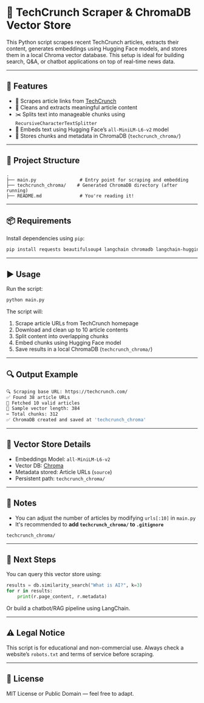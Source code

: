 # 📰 TechCrunch Scraper & ChromaDB Vector Store

This Python script scrapes recent TechCrunch articles, extracts their content, generates embeddings using Hugging Face models, and stores them in a local Chroma vector database. This setup is ideal for building search, Q&A, or chatbot applications on top of real-time news data.

---

## 🚀 Features

- 🔗 Scrapes article links from [TechCrunch](https://techcrunch.com)
- 🧹 Cleans and extracts meaningful article content
- ✂️ Splits text into manageable chunks using `RecursiveCharacterTextSplitter`
- 🧠 Embeds text using Hugging Face’s `all-MiniLM-L6-v2` model
- 💾 Stores chunks and metadata in ChromaDB (`techcrunch_chroma/`)

---

## 📂 Project Structure

```
.
├── main.py                # Entry point for scraping and embedding
├── techcrunch_chroma/    # Generated ChromaDB directory (after running)
├── README.md              # You're reading it!
```

---

## 📦 Requirements

Install dependencies using `pip`:

```bash
pip install requests beautifulsoup4 langchain chromadb langchain-huggingface
```

---

## ▶️ Usage

Run the script:

```bash
python main.py
```

The script will:

1. Scrape article URLs from TechCrunch homepage
2. Download and clean up to 10 article contents
3. Split content into overlapping chunks
4. Embed chunks using Hugging Face model
5. Save results in a local ChromaDB (`techcrunch_chroma/`)

---

## 🔍 Output Example

```bash
🔍 Scraping base URL: https://techcrunch.com/
✅ Found 38 article URLs
📄 Fetched 10 valid articles
🧠 Sample vector length: 384
✂️ Total chunks: 312
✅ ChromaDB created and saved at 'techcrunch_chroma'
```

---

## 🧠 Vector Store Details

- Embeddings Model: `all-MiniLM-L6-v2`
- Vector DB: [Chroma](https://www.trychroma.com/)
- Metadata stored: Article URLs (`source`)
- Persistent path: `techcrunch_chroma/`

---

## 📌 Notes

- You can adjust the number of articles by modifying `urls[:10]` in `main.py`
- It's recommended to **add `techcrunch_chroma/` to `.gitignore`**

```gitignore
techcrunch_chroma/
```

---

## 🔧 Next Steps

You can query this vector store using:

```python
results = db.similarity_search("What is AI?", k=3)
for r in results:
    print(r.page_content, r.metadata)
```

Or build a chatbot/RAG pipeline using LangChain.

---

## ⚠️ Legal Notice

This script is for educational and non-commercial use. Always check a website’s `robots.txt` and terms of service before scraping.

---

## 📜 License

MIT License or Public Domain — feel free to adapt.
